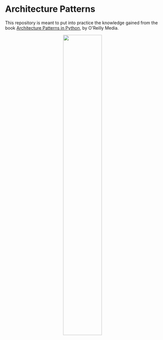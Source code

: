 # Architecture Patterns

This repository is meant to put into practice the knowledge gained from the book [Architecture Patterns in Python](https://www.oreilly.com/library/view/architecture-patterns-with/9781492052197/), by O'Reilly Media.

<p align="center" width="100%">
    <img width="50%" src="https://learning.oreilly.com/library/cover/9781492052197/250w/"> 
</p>